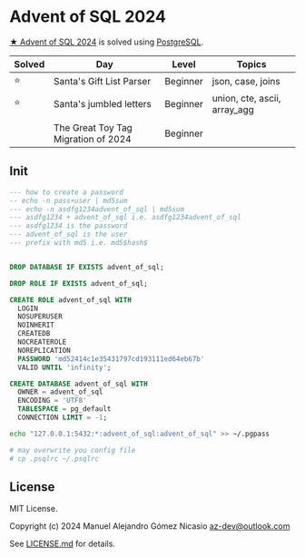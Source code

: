 # Advent of SQL 2024

[★ Advent of SQL 2024](https://adventofsql.com/) is solved using [PostgreSQL](https://www.postgresql.org/).

| Solved |                 Day                 |  Level   |            Topics            |
|--------|-------------------------------------|----------|------------------------------|
| ⭐      | Santa's Gift List Parser            | Beginner | json, case, joins            |
| ⭐      | Santa's jumbled letters             | Beginner | union, cte, ascii, array_agg |
|        |                                     |          |                              |
|        | The Great Toy Tag Migration of 2024 | Beginner |                              |

## Init

```sql
--- how to create a password
-- echo -n pass+user | md5sum
--- echo -n asdfg1234advent_of_sql | md5sum
--- asdfg1234 + advent_of_sql i.e. asdfg1234advent_of_sql
--- asdfg1234 is the password
--- advent_of_sql is the user
--- prefix with md5 i.e. md5$hash$


DROP DATABASE IF EXISTS advent_of_sql;

DROP ROLE IF EXISTS advent_of_sql;

CREATE ROLE advent_of_sql WITH
  LOGIN
  NOSUPERUSER
  NOINHERIT
  CREATEDB
  NOCREATEROLE
  NOREPLICATION
  PASSWORD 'md52414c1e35431797cd193111ed64eb67b'
  VALID UNTIL 'infinity';

CREATE DATABASE advent_of_sql WITH
  OWNER = advent_of_sql
  ENCODING = 'UTF8'  
  TABLESPACE = pg_default
  CONNECTION LIMIT = -1;
```

```sh
echo "127.0.0.1:5432:*:advent_of_sql:advent_of_sql" >> ~/.pgpass

# may overwrite you config file
# cp .psqlrc ~/.psqlrc
```

## License

MIT License.

Copyright (c) 2024 Manuel Alejandro Gómez Nicasio <az-dev@outlook.com>

See [LICENSE.md](LICENSE.md) for details.
